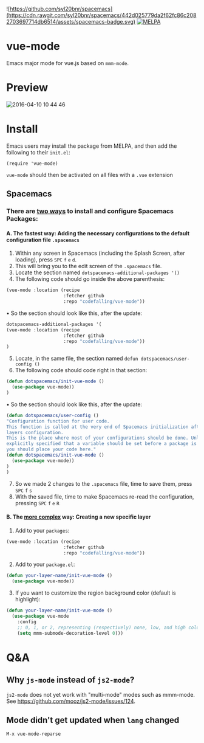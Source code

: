 ![https://github.com/syl20bnr/spacemacs](https://cdn.rawgit.com/syl20bnr/spacemacs/442d025779da2f62fc86c2082703697714db6514/assets/spacemacs-badge.svg)
[![MELPA](https://melpa.org/packages/vue-mode-badge.svg)](https://melpa.org/#/vue-mode)

# vue-mode
Emacs major mode for vue.js based on `mmm-mode`.

# Preview

![2016-04-10 10 44 46](https://cloud.githubusercontent.com/assets/5436704/14410955/4f130d5e-ff6e-11e5-87a5-4fbd0008b475.png)

# Install

Emacs users may install the package from MELPA, and then add the following to their `init.el`:

```elisp
(require 'vue-mode)
```

`vue-mode` should then be activated on all files with a `.vue` extension

## Spacemacs

### There are [two ways](http://spacemacs.org/doc/DOCUMENTATION.html#configure-packages) to install and configure Spacemacs Packages:

#### A. The fastest way: Adding the necessary configurations to the default configuration file `.spacemacs`

   1. Within any screen in Spacemacs (including the Splash Screen, after loading), press `SPC` `f` `e` `d`.
   2. This will bring you to the edit screen of the `.spacemacs` file.
   3. Locate the section named `dotspacemacs-additional-packages '()`
   4. The following code should go inside the above parenthesis:
   ```lisp
   (vue-mode :location (recipe
                        :fetcher github
                        :repo "codefalling/vue-mode"))
   ```
   • So the section should look like this, after the update:
   ```lisp
   dotspacemacs-additional-packages '(
   (vue-mode :location (recipe
                        :fetcher github
                        :repo "codefalling/vue-mode"))
   )
   ```
   5. Locate, in the same file, the section named `defun dotspacemacs/user-config ()`
   6. The following code should code right in that section:
   ```lisp
   (defun dotspacemacs/init-vue-mode ()
     (use-package vue-mode))
   )
   ```
   • So the section should look like this, after the update:
   ```lisp
   (defun dotspacemacs/user-config ()
   "Configuration function for user code.
   This function is called at the very end of Spacemacs initialization after
   layers configuration.
   This is the place where most of your configurations should be done. Unless it is
   explicitly specified that a variable should be set before a package is loaded,
   you should place your code here."
   (defun dotspacemacs/init-vue-mode ()
     (use-package vue-mode))
   )
   )
   ```
   7. So we made 2 changes to the `.spacemacs` file, time to save them, press `SPC` `f` `s`
   8. With the saved file, time to make Spacemacs re-read the configuration, pressing `SPC` `f` `e` `R`

#### B. The [more complex](http://spacemacs.org/doc/DOCUMENTATION.html#without-a-layer) way: Creating a new specific layer 

   1. Add to your `packages`:
   ```lisp
   (vue-mode :location (recipe
                        :fetcher github
                        :repo "codefalling/vue-mode"))
   ```
   2. Add to your `package.el`:

   ```lisp
   (defun your-layer-name/init-vue-mode ()
     (use-package vue-mode))
   ```


   3. If you want to customize the region background color (default is highlight):

   ```lisp
   (defun your-layer-name/init-vue-mode ()
     (use-package vue-mode
       :config
       ;; 0, 1, or 2, representing (respectively) none, low, and high coloring
       (setq mmm-submode-decoration-level 0)))
   ```

# Q&A

## Why `js-mode` instead of `js2-mode`?

`js2-mode` does not yet work with "multi-mode" modes such as mmm-mode. See https://github.com/mooz/js2-mode/issues/124.

## Mode didn't get updated when `lang` changed

`M-x vue-mode-reparse`
